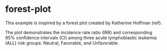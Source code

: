 # forest-plot
This example is inspired by a forest plot created by Katherine Hoffman (ref).

The plot demonstrates the incidence rate ratio (IRR) and corresponding 95% confidence intervals (CI) among three acute lymphoblastic leukemia (ALL) risk groups: Neutral, Favorable, and Unfavorable.
